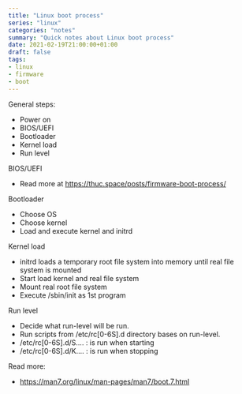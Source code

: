 ```yaml
---
title: "Linux boot process"
series: "linux"
categories: "notes"
summary: "Quick notes about Linux boot process"
date: 2021-02-19T21:00:00+01:00
draft: false
tags:
- linux
- firmware
- boot
---
```


General steps:
 - Power on
 - BIOS/UEFI
 - Bootloader
 - Kernel load
 - Run level

BIOS/UEFI
 - Read more at https://thuc.space/posts/firmware-boot-process/

Bootloader
 - Choose OS
 - Choose kernel
 - Load and execute kernel and initrd

Kernel load
 - initrd loads a temporary root file system into memory until real file system is mounted
 - Start load kernel and real file system
 - Mount real root file system
 - Execute /sbin/init as 1st program

Run level
 - Decide what run-level will be run.
 - Run scripts from /etc/rc[0-6S].d directory bases on run-level.
  - /etc/rc[0-6S].d/S.... : is run when starting
  - /etc/rc[0-6S].d/K.... : is run when stopping

Read more: 
 - https://man7.org/linux/man-pages/man7/boot.7.html
